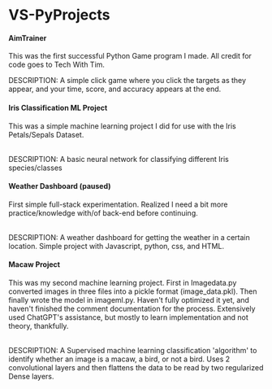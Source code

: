 # VS-PyProjects
<h4>AimTrainer</h4>

This was the first successful Python Game program I made.
All credit for code goes to Tech With Tim.

DESCRIPTION:
A simple click game where you click the targets as they appear, and your time, score, and accuracy appears at the end.

<h4>Iris Classification ML Project</h4>
This was a simple machine learning project I did for use with the Iris Petals/Sepals Dataset.

<br/>DESCRIPTION:
A basic neural network for classifying different Iris species/classes

<h4>Weather Dashboard (paused)</h4>
First simple full-stack experimentation. Realized I need a bit more practice/knowledge with/of back-end before continuing.

<br/>DESCRIPTION:
A weather dashboard for getting the weather in a certain location. Simple project with Javascript, python, css, and HTML.

<h4>Macaw Project</h4>
This was my second machine learning project. First in Imagedata.py converted images in three files into a pickle format (image_data.pkl). Then finally wrote the model in imageml.py. Haven't fully optimized it yet, and haven't finished the comment documentation for the process. Extensively used ChatGPT's assistance, but mostly to learn implementation and not theory, thankfully.

<br/>DESCRIPTION:
A Supervised machine learning classification 'algorithm' to identify whether an image is a macaw, a bird, or not a bird. Uses 2 convolutional layers and then flattens the data to be read by two regularized Dense layers.
